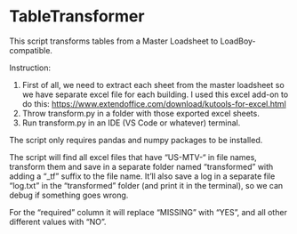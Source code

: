 # TableTransformer
This script transforms tables from a Master Loadsheet to LoadBoy-compatible.

Instruction:
1.	First of all, we need to extract each sheet from the master loadsheet so we have separate excel file for each building.
I used this excel add-on to do this: https://www.extendoffice.com/download/kutools-for-excel.html
2.	Throw transform.py in a folder with those exported excel sheets.
3.	Run transform.py in an IDE (VS Code or whatever) terminal.

The script only requires pandas and numpy packages to be installed.

The script will find all excel files that have “US-MTV-“ in file names, transform them and save in a separate folder named “transformed” with adding a “_tf” suffix to the file name.
It’ll also save a log in a separate file “log.txt” in the “transformed” folder (and print it in the terminal), so we can debug if something goes wrong.

For the “required” column it will replace “MISSING” with “YES”, and all other different values with “NO”.
